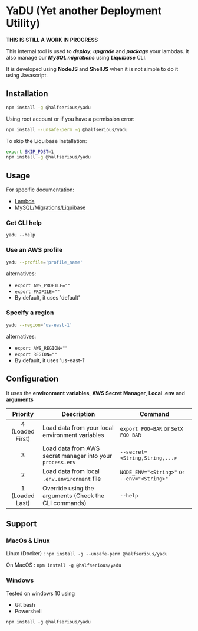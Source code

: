 # YaDU (Yet another Deployment Utility)

**THIS IS STILL A WORK IN PROGRESS**

This internal tool is used to ***deploy***, ***upgrade*** and ***package*** your lambdas.
It also manage our ***MySQL migrations*** using ***Liquibase*** CLI.

It is developed using **NodeJS** and **ShellJS** when it is not simple to do it using Javascript.

## Installation

```bash
npm install -g @halfserious/yadu
```

Using root account or if you have a permission error:

```bash
npm install --unsafe-perm -g @halfserious/yadu
```

To skip the Liquibase Installation:

```bash
export SKIP_POST=1
npm install -g @halfserious/yadu
```

## Usage

For specific documentation:

- [Lambda](docs/lambda.md)
- [MySQL/Migrations/Liquibase](docs/mysql.md)


### Get CLI help

```
yadu --help
```

### Use an AWS profile

```bash
yadu --profile='profile_name'
```

alternatives:
- `export AWS_PROFILE=""`
- `export PROFILE=""`
- By default, it uses 'default'


### Specify a region

```bash
yadu --region='us-east-1'
```

alternatives:
- `export AWS_REGION=""`
- `export REGION=""`
- By default, it uses 'us-east-1'

## Configuration

It uses the **environment variables**, **AWS Secret Manager**, **Local .env** and **arguments**

|     Priority     | Description                                               | Command                                     |
|:----------------:|-----------------------------------------------------------|---------------------------------------------|
| 4 (Loaded First) | Load data from your local environment variables           | `export FOO=BAR` or `SetX FOO BAR`          |
|        3         | Load data from AWS secret manager into your `process.env` | `--secret=<String,String,...>`              |
|        2         | Load data from local `.env.environment` file              | `NODE_ENV="<String>"` or `--env="<String>"` |
| 1 (Loaded Last)  | Override using the arguments (Check the CLI commands)     | `--help`                                    |

## Support

### MacOs & Linux

Linux (Docker) : `npm install -g --unsafe-perm @halfserious/yadu`

On MacOS : `npm install -g @halfserious/yadu`

### Windows

Tested on windows 10 using 
- Git bash
- Powershell

`npm install -g @halfserious/yadu`


